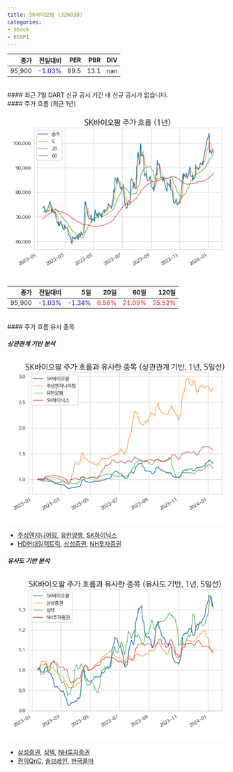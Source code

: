 ```yaml
---
title: SK바이오팜 (326030)
categories:
- Stock
- KOSPI
---
```


|종가|전일대비|PER|PBR|DIV|
|---:|-------:|--:|--:|--:|
|95,900|<span style="color: blue">-1.03%</span>|89.5|13.1|nan|

<!-- more -->

<br>
#### 최근 7일 DART 신규 공시
기간 내 신규 공시가 없습니다.

<br>
#### 주가 흐름 (최근 1년)

![326030](/assets/images/stock/326030.png)

|종가|전일대비|5일|20일|60일|120일|
|---:|-------:|--:|---:|---:|----:|
|95,900|<span style="color: blue">-1.03%</span>|<span style="color: blue">-1.34%</span>|<span style="color: red">6.56%</span>|<span style="color: red">21.09%</span>|<span style="color: red">25.52%</span>|

<br>
#### 주가 흐름 유사 종목

##### 상관관계 기반 분석

![326030](/assets/images/stock/326030_corr.png)
- [주성엔지니어링](/036930/), [유한양행](/000100/), [SK하이닉스](/000660/)
- [HD현대일렉트릭](/267260/), [삼성증권](/016360/), [NH투자증권](/005940/)

##### 유사도 기반 분석

![326030](/assets/images/stock/326030_sim.png)
- [삼성증권](/016360/), [심텍](/222800/), [NH투자증권](/005940/)
- [원익QnC](/074600/), [솔브레인](/357780/), [한국콜마](/161890/)
